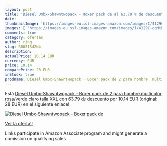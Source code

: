 ```yaml
---
layout: post
title: 'Diesel Umbx-Shawntwopack - Boxer pack de al 63.79 % de descuento'
date: 
thumbnailImage: 'https://images-eu.ssl-images-amazon.com/images/I/4129C-cqMtL._SL200_.jpg'
images: [ 'https://images-eu.ssl-images-amazon.com/images/I/4129C-cqMtL._SL200_.jpg' ]
comments: true
category: ofertas
author: ring
slug: B00SIS4ZN4
description:
actualPrice: 10.14 EUR
currency: EUR
price: 10.14
comparePrice: 28 EUR
inStock: true
prodname: Diesel Umbx-Shawntwopack - Boxer pack de 2 para hombre  multicolor  rosa/verde claro   talla XXL
---
```


Está [Diesel Umbx-Shawntwopack - Boxer pack de 2 para hombre  multicolor  rosa/verde claro   talla XXL](https://www.amazon.es/dp/B00SIS4ZN4/?tag=tolees-21) con 63.79 de descuento por 10.14 EUR (original: 28 EUR) en el siguiente enlace!

[![Diesel Umbx-Shawntwopack - Boxer pack de](https://images-eu.ssl-images-amazon.com/images/I/4129C-cqMtL._SL200_.jpg)](https://www.amazon.es/dp/B00SIS4ZN4/?tag=tolees-21)

[Ver la oferta!!](https://www.amazon.es/dp/B00SIS4ZN4/?tag=tolees-21)

Links participate in Amazon Associate program and might generate a comission on qualifying sales


